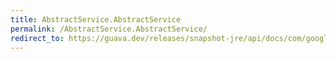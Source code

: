 ```yaml
---
title: AbstractService.AbstractService
permalink: /AbstractService.AbstractService/
redirect_to: https://guava.dev/releases/snapshot-jre/api/docs/com/google/common/util/concurrent/AbstractService.html#AbstractService--
---
```

